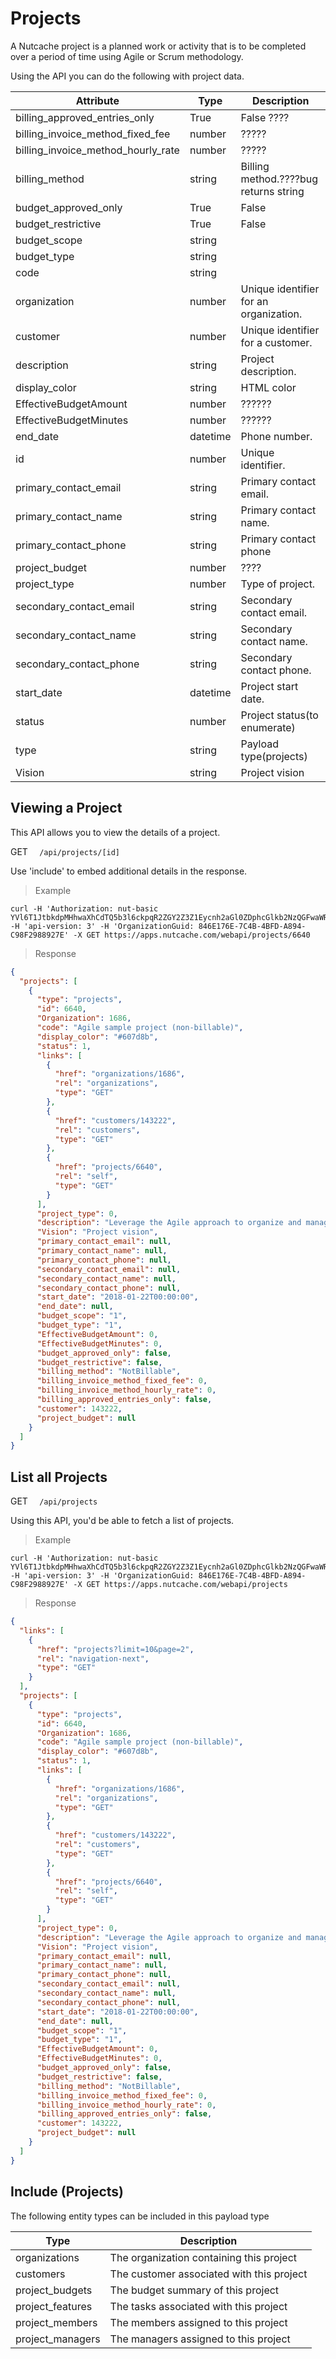 # Projects

A Nutcache project is a planned work or activity that is to be completed over a period of time using Agile or Scrum methodology.

Using the API you can do the following with project data.

| Attribute                          | Type     | Description                            |
|------------------------------------|----------|----------------------------------------|
| billing_approved_entries_only      | True     | False     ????                         |
| billing_invoice_method_fixed_fee   | number   | ?????                                  |
| billing_invoice_method_hourly_rate | number   | ?????                                  |
| billing_method                     | string   | Billing method.????bug returns string  |
| budget_approved_only               | True     | False                                  |
| budget_restrictive                 | True     | False                                  |
| budget_scope                       | string   |                                        |
| budget_type                        | string   |                                        |
| code                               | string   |                                        |
| organization                       | number   | Unique identifier for an organization. |
| customer                           | number   | Unique identifier for a customer.      |
| description                        | string   | Project description.                   |
| display_color                      | string   | HTML color                             |
| EffectiveBudgetAmount              | number   | ??????                                 |
| EffectiveBudgetMinutes             | number   | ??????                                 |
| end_date                           | datetime | Phone number.                          |
| id                                 | number   | Unique identifier.                     |
| primary_contact_email              | string   | Primary contact email.                 |
| primary_contact_name               | string   | Primary contact name.                  |
| primary_contact_phone              | string   | Primary contact phone                  |
| project_budget                     | number   | ????                                   |
| project_type                       | number   | Type of project.                       |
| secondary_contact_email            | string   | Secondary contact email.               |
| secondary_contact_name             | string   | Secondary contact name.                |
| secondary_contact_phone            | string   | Secondary contact phone.               |
| start_date                         | datetime | Project start date.                    |
| status                             | number   | Project status(to enumerate)           |
| type                               | string   | Payload type(projects)                 |
| Vision                             | string   | Project vision                         |


## Viewing a Project

This API allows you to view the details of a project.

<span class="http-method http-get">GET</span> `  /api/projects/[id]`

<aside class="notice">
Use 'include' to embed additional details in the response.
</aside>

>Example

```shell
curl -H 'Authorization: nut-basic YVl6T1JtbkdpMHhwaXhCdTQ5b3l6ckpqR2ZGY2Z3Z1Eycnh2aGl0ZDphcGlkb2NzQGFwaWRvY3MuY29tOnBhc3N3b3Jk' -H 'api-version: 3' -H 'OrganizationGuid: 846E176E-7C4B-4BFD-A894-C98F2988927E' -X GET https://apps.nutcache.com/webapi/projects/6640
```

> Response

```json
{
  "projects": [
    {
      "type": "projects",
      "id": 6640,
      "Organization": 1686,
      "code": "Agile sample project (non-billable)",
      "display_color": "#607d8b",
      "status": 1,
      "links": [
        {
          "href": "organizations/1686",
          "rel": "organizations",
          "type": "GET"
        },
        {
          "href": "customers/143222",
          "rel": "customers",
          "type": "GET"
        },
        {
          "href": "projects/6640",
          "rel": "self",
          "type": "GET"
        }
      ],
      "project_type": 0,
      "description": "Leverage the Agile approach to organize and manage your projects with boards.",
      "Vision": "Project vision",
      "primary_contact_email": null,
      "primary_contact_name": null,
      "primary_contact_phone": null,
      "secondary_contact_email": null,
      "secondary_contact_name": null,
      "secondary_contact_phone": null,
      "start_date": "2018-01-22T00:00:00",
      "end_date": null,
      "budget_scope": "1",
      "budget_type": "1",
      "EffectiveBudgetAmount": 0,
      "EffectiveBudgetMinutes": 0,
      "budget_approved_only": false,
      "budget_restrictive": false,
      "billing_method": "NotBillable",
      "billing_invoice_method_fixed_fee": 0,
      "billing_invoice_method_hourly_rate": 0,
      "billing_approved_entries_only": false,
      "customer": 143222,
      "project_budget": null
    }
  ]
}
```

## List all Projects

<span class="http-method http-get">GET</span> `  /api/projects`

Using this API, you'd be able to fetch a list of projects.

>Example

```shell
curl -H 'Authorization: nut-basic YVl6T1JtbkdpMHhwaXhCdTQ5b3l6ckpqR2ZGY2Z3Z1Eycnh2aGl0ZDphcGlkb2NzQGFwaWRvY3MuY29tOnBhc3N3b3Jk' -H 'api-version: 3' -H 'OrganizationGuid: 846E176E-7C4B-4BFD-A894-C98F2988927E' -X GET https://apps.nutcache.com/webapi/projects
```

>Response

```json
{
  "links": [    
    {
      "href": "projects?limit=10&page=2",
      "rel": "navigation-next",
      "type": "GET"
    }
  ],
  "projects": [
    {
      "type": "projects",
      "id": 6640,
      "Organization": 1686,
      "code": "Agile sample project (non-billable)",
      "display_color": "#607d8b",
      "status": 1,
      "links": [
        {
          "href": "organizations/1686",
          "rel": "organizations",
          "type": "GET"
        },
        {
          "href": "customers/143222",
          "rel": "customers",
          "type": "GET"
        },
        {
          "href": "projects/6640",
          "rel": "self",
          "type": "GET"
        }
      ],
      "project_type": 0,
      "description": "Leverage the Agile approach to organize and manage your projects with boards.",
      "Vision": "Project vision",
      "primary_contact_email": null,
      "primary_contact_name": null,
      "primary_contact_phone": null,
      "secondary_contact_email": null,
      "secondary_contact_name": null,
      "secondary_contact_phone": null,
      "start_date": "2018-01-22T00:00:00",
      "end_date": null,
      "budget_scope": "1",
      "budget_type": "1",
      "EffectiveBudgetAmount": 0,
      "EffectiveBudgetMinutes": 0,
      "budget_approved_only": false,
      "budget_restrictive": false,
      "billing_method": "NotBillable",
      "billing_invoice_method_fixed_fee": 0,
      "billing_invoice_method_hourly_rate": 0,
      "billing_approved_entries_only": false,
      "customer": 143222,
      "project_budget": null
    }
  ]
}
```

## Include (Projects)

The following entity types can be included in this payload type

| Type             | Description                               |
|------------------|-------------------------------------------|
| organizations    | The organization containing this project  |
| customers        | The customer associated with this project |
| project_budgets  | The budget summary of this project        |
| project_features | The tasks associated with this project    |
| project_members  | The members assigned to this project      |
| project_managers | The managers assigned to this project     |